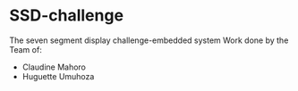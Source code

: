 # SSD-challenge
The seven segment display challenge-embedded system
Work done by the Team of:
* Claudine Mahoro 
* Huguette Umuhoza 
